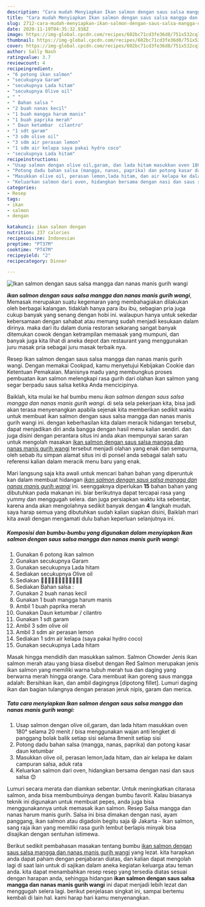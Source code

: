 ```yaml
---
description: "Cara mudah Menyiapkan Ikan salmon dengan saus salsa mangga dan nanas manis gurih wangi, Bikin Ngiler"
title: "Cara mudah Menyiapkan Ikan salmon dengan saus salsa mangga dan nanas manis gurih wangi, Bikin Ngiler"
slug: 2712-cara-mudah-menyiapkan-ikan-salmon-dengan-saus-salsa-mangga-dan-nanas-manis-gurih-wangi-bikin-ngiler
date: 2020-11-19T04:35:32.938Z
image: https://img-global.cpcdn.com/recipes/602bc71cd3fe36d8/751x532cq70/ikan-salmon-dengan-saus-salsa-mangga-dan-nanas-manis-gurih-wangi-foto-resep-utama.jpg
thumbnail: https://img-global.cpcdn.com/recipes/602bc71cd3fe36d8/751x532cq70/ikan-salmon-dengan-saus-salsa-mangga-dan-nanas-manis-gurih-wangi-foto-resep-utama.jpg
cover: https://img-global.cpcdn.com/recipes/602bc71cd3fe36d8/751x532cq70/ikan-salmon-dengan-saus-salsa-mangga-dan-nanas-manis-gurih-wangi-foto-resep-utama.jpg
author: Sally Nash
ratingvalue: 3.7
reviewcount: 4
recipeingredient:
- "6 potong ikan salmon"
- "secukupnya Garam"
- "secukupnya Lada hitam"
- "secukupnya Olive oil"
- " "
- " Bahan salsa "
- "2 buah nanas kecil"
- "1 buah mangga harum manis"
- "1 buah paprika merah"
- " Daun ketumbar  cilantro"
- "1 sdt garam"
- "3 sdm olive oil"
- "3 sdm air perasan lemon"
- "1 sdm air kelapa saya pakai hydro coco"
- "secukupnya Lada hitam"
recipeinstructions:
- "Usap salmon dengan olive oil,garam, dan lada hitam masukkan oven 180° selama 20 menit / bisa menggunakan wajan anti lengket di panggang bolak balik setiap sisi selama 8menit setiap sisi"
- "Potong dadu bahan salsa (mangga, nanas, paprika) dan potong kasar daun ketumbar"
- "Masukkan olive oil, perasan lemon,lada hitam, dan air kelapa ke dalam campuran salsa, aduk rata"
- "Keluarkan salmon dari oven, hidangkan bersama dengan nasi dan saus salsa 😊"
categories:
- Resep
tags:
- ikan
- salmon
- dengan

katakunci: ikan salmon dengan 
nutrition: 237 calories
recipecuisine: Indonesian
preptime: "PT37M"
cooktime: "PT47M"
recipeyield: "2"
recipecategory: Dinner

---
```



![Ikan salmon dengan saus salsa mangga dan nanas manis gurih wangi](https://img-global.cpcdn.com/recipes/602bc71cd3fe36d8/751x532cq70/ikan-salmon-dengan-saus-salsa-mangga-dan-nanas-manis-gurih-wangi-foto-resep-utama.jpg)

<b><i>ikan salmon dengan saus salsa mangga dan nanas manis gurih wangi</i></b>, Memasak merupakan suatu kegemaran yang membahagiakan dilakukan oleh berbagai kalangan. tidaklah hanya para ibu ibu, sebagian pria juga cukup banyak yang senang dengan hobi ini. walaupun hanya untuk sekedar kebersamaan dengan sahabat atau memang sudah menjadi kesukaan dalam dirinya. maka dari itu dalam dunia restoran sekarang sangat banyak ditemukan cowok dengan ketrampilan memasak yang mumpuni, dan banyak juga kita lihat di aneka depot dan restaurant yang menggunakan juru masak pria sebagai juru masak terbaik nya.

Resep Ikan salmon dengan saus salsa mangga dan nanas manis gurih wangi. Dengan memakai Cookpad, kamu menyetujui Kebijakan Cookie dan Ketentuan Pemakaian. Manisnya madu yang membungkus proses pembuatan ikan salmon melengkapi rasa gurih dari olahan ikan salmon yang segar berpadu saus salsa ketika Anda mencicipinya.

Baiklah, kita mulai ke hal bumbu menu <i>ikan salmon dengan saus salsa mangga dan nanas manis gurih wangi</i>. di sela sela pekerjaan kita, bisa jadi akan terasa menyenangkan apabila sejenak kita memberikan sedikit waktu untuk membuat ikan salmon dengan saus salsa mangga dan nanas manis gurih wangi ini. dengan keberhasilan kita dalam meracik hidangan tersebut, dapat menjadikan diri anda bangga dengan hasil menu kalian sendiri. dan juga disini dengan perantara situs ini anda akan mempunyai saran saran untuk mengolah masakan <u>ikan salmon dengan saus salsa mangga dan nanas manis gurih wangi</u> tersebut menjadi olahan yang enak dan sempurna, oleh sebab itu simpan alamat situs ini di ponsel anda sebagai salah satu referensi kalian dalam meracik menu baru yang enak.


Mari langsung saja kita awali untuk mencari bahan bahan yang diperuntuk kan dalam membuat hidangan <u><i>ikan salmon dengan saus salsa mangga dan nanas manis gurih wangi</i></u> ini. seenggaknya diperlukan <b>15</b> bahan bahan yang dibutuhkan pada makanan ini. biar berikutnya dapat tercapai rasa yang yummy dan menggugah selera. dan juga persiapkan waktu kita sebentar, karena anda akan mengolahnya sedikit banyak dengan <b>4</b> langkah mudah. saya harap semua yang dibutuhkan sudah kalian siapkan disini, Baiklah mari kita awali dengan mengamati dulu bahan keperluan selanjutnya ini.

<!--inarticleads1-->

##### Komposisi dan bumbu-bumbu yang digunakan dalam menyiapkan Ikan salmon dengan saus salsa mangga dan nanas manis gurih wangi:

1. Gunakan 6 potong ikan salmon
1. Gunakan secukupnya Garam
1. Gunakan secukupnya Lada hitam
1. Sediakan secukupnya Olive oil
1. Sediakan  🍍🍅🍍🍅🍍🍅🍍🍅🍍🍅🍍🍅
1. Sediakan  Bahan salsa :
1. Gunakan 2 buah nanas kecil
1. Gunakan 1 buah mangga harum manis
1. Ambil 1 buah paprika merah
1. Gunakan  Daun ketumbar / cilantro
1. Gunakan 1 sdt garam
1. Ambil 3 sdm olive oil
1. Ambil 3 sdm air perasan lemon
1. Sediakan 1 sdm air kelapa (saya pakai hydro coco)
1. Gunakan secukupnya Lada hitam


Masak hingga mendidih dan masukkan salmon. Salmon Chowder Jenis ikan salmon merah atau yang biasa disebut dengan Red Salmon merupakan jenis ikan salmon yang memiliki warna tubuh merah tua dan daging yang berwarna merah hingga orange. Cara membuat ikan goreng saus mangga adalah: Bersihkan ikan, dan ambil dagingnya [dipotong fillet]. Lumuri daging ikan dan bagian tulangnya dengan perasan jeruk nipis, garam dan merica. 

<!--inarticleads2-->

##### Tata cara menyiapkan Ikan salmon dengan saus salsa mangga dan nanas manis gurih wangi:

1. Usap salmon dengan olive oil,garam, dan lada hitam masukkan oven 180° selama 20 menit / bisa menggunakan wajan anti lengket di panggang bolak balik setiap sisi selama 8menit setiap sisi
1. Potong dadu bahan salsa (mangga, nanas, paprika) dan potong kasar daun ketumbar
1. Masukkan olive oil, perasan lemon,lada hitam, dan air kelapa ke dalam campuran salsa, aduk rata
1. Keluarkan salmon dari oven, hidangkan bersama dengan nasi dan saus salsa 😊


Lumuri secara merata dan diamkan sebentar. Untuk meningkatkan citarasa salmon, anda bisa membumbuinya dengan bumbu favorit. Kalau biasanya teknik ini digunakan untuk membuat pepes, anda juga bisa menggunakannya untuk memasak ikan salmon. Resep Salsa mangga dan nanas harum manis gurih. Salsa ini bisa dimakan dengan nasi, ayam panggang, ikan salmon atau digadoin begitu saja 😆 Jakarta - Ikan salmon, sang raja ikan yang memiliki rasa gurih lembut berlapis minyak bisa disajikan dengan sentuhan istimewa. 

Berikut sedikit pembahasan masakan tentang bumbu <u>ikan salmon dengan saus salsa mangga dan nanas manis gurih wangi</u> yang lezat. kita harapkan anda dapat paham dengan penjabaran diatas, dan kalian dapat mengolah lagi di saat lain untuk di sajikan dalam aneka kegiatan keluarga atau teman anda. kita dapat menambahkan resep resep yang tersedia diatas sesuai dengan harapan anda, sehingga hidangan <b>ikan salmon dengan saus salsa mangga dan nanas manis gurih wangi</b> ini dapat menjadi lebih lezat dan menggugah selera lagi. berikut penjelasan singkat ini, sampai bertemu kembali di lain hal. kami harap hari kamu menyenangkan.
